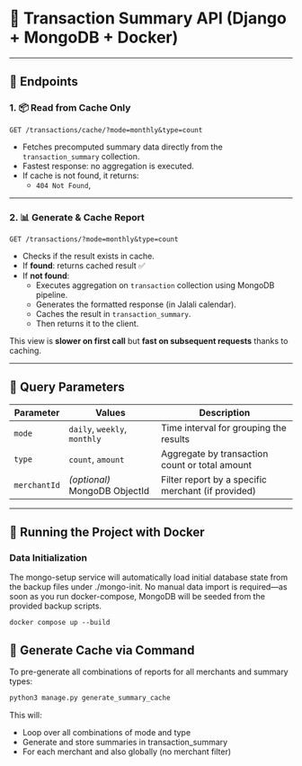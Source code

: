 # 🧾 Transaction Summary API (Django + MongoDB + Docker)

---

## 🚀 Endpoints

### 1. 📦 Read from Cache Only
```http request
GET /transactions/cache/?mode=monthly&type=count
```
- Fetches precomputed summary data directly from the `transaction_summary` collection.
- Fastest response: no aggregation is executed.
- If cache is not found, it returns:
  - `404 Not Found`, 

---

### 2. 📊 Generate & Cache Report
```http request
GET /transactions/?mode=monthly&type=count
```
- Checks if the result exists in cache.
- If **found**: returns cached result ✅
- If **not found**:
  - Executes aggregation on `transaction` collection using MongoDB pipeline.
  - Generates the formatted response (in Jalali calendar).
  - Caches the result in `transaction_summary`.
  - Then returns it to the client.

This view is **slower on first call** but **fast on subsequent requests** thanks to caching.

---

## 🔧 Query Parameters

| Parameter     | Values                            | Description                                           |
|---------------|------------------------------------|-------------------------------------------------------|
| `mode`        | `daily`, `weekly`, `monthly`       | Time interval for grouping the results                |
| `type`        | `count`, `amount`                  | Aggregate by transaction count or total amount        |
| `merchantId`  | *(optional)* MongoDB ObjectId      | Filter report by a specific merchant (if provided)    |

---

## 🐳 Running the Project with Docker
### Data Initialization
The mongo-setup service will automatically load  initial database state from the backup files under ./mongo-init.
No manual data import is required—as soon as you run docker-compose, MongoDB will be seeded from the provided backup scripts.

    docker compose up --build 


## 🧠 Generate Cache via Command
To pre-generate all combinations of reports for all merchants and summary types:

```python
python3 manage.py generate_summary_cache
```
This will:

- Loop over all combinations of mode and type
- Generate and store summaries in transaction_summary
- For each merchant and also globally (no merchant filter)